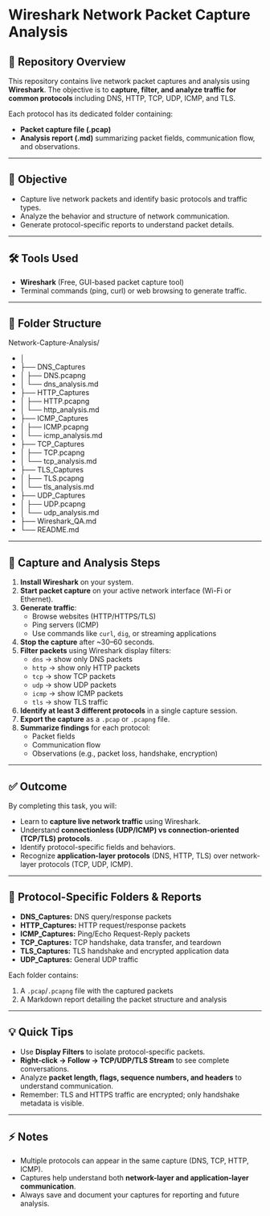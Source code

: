 # Wireshark Network Packet Capture Analysis

## 📌 Repository Overview
This repository contains live network packet captures and analysis using **Wireshark**. The objective is to **capture, filter, and analyze traffic for common protocols** including DNS, HTTP, TCP, UDP, ICMP, and TLS.

Each protocol has its dedicated folder containing:

- **Packet capture file (.pcap)**  
- **Analysis report (.md)** summarizing packet fields, communication flow, and observations.

---

## 🎯 Objective
- Capture live network packets and identify basic protocols and traffic types.
- Analyze the behavior and structure of network communication.
- Generate protocol-specific reports to understand packet details.

---

## 🛠 Tools Used
- **Wireshark** (Free, GUI-based packet capture tool)  
- Terminal commands (ping, curl) or web browsing to generate traffic.

---

## 📂 Folder Structure
Network-Capture-Analysis/
- │
- ├── DNS_Captures
- │ ├── DNS.pcapng
- │ └── dns_analysis.md
- ├── HTTP_Captures
- │ ├── HTTP.pcapng
- │ └── http_analysis.md
- ├── ICMP_Captures
- │ ├── ICMP.pcapng
- │ └── icmp_analysis.md
- ├── TCP_Captures
- │ ├── TCP.pcapng
- │ └── tcp_analysis.md
- ├── TLS_Captures
- │ ├── TLS.pcapng
- │ └── tls_analysis.md
- ├── UDP_Captures
- │ ├── UDP.pcapng
- │ └── udp_analysis.md
- ├── Wireshark_QA.md
- └── README.md


---

## 🧭 Capture and Analysis Steps

1. **Install Wireshark** on your system.  
2. **Start packet capture** on your active network interface (Wi-Fi or Ethernet).  
3. **Generate traffic**:
   - Browse websites (HTTP/HTTPS/TLS)  
   - Ping servers (ICMP)  
   - Use commands like `curl`, `dig`, or streaming applications  
4. **Stop the capture** after ~30–60 seconds.  
5. **Filter packets** using Wireshark display filters:
   - `dns` → show only DNS packets  
   - `http` → show only HTTP packets  
   - `tcp` → show TCP packets  
   - `udp` → show UDP packets  
   - `icmp` → show ICMP packets  
   - `tls` → show TLS traffic  
6. **Identify at least 3 different protocols** in a single capture session.  
7. **Export the capture** as a `.pcap` or `.pcapng` file.  
8. **Summarize findings** for each protocol:
   - Packet fields  
   - Communication flow  
   - Observations (e.g., packet loss, handshake, encryption)

---

## ✅ Outcome
By completing this task, you will:

- Learn to **capture live network traffic** using Wireshark.  
- Understand **connectionless (UDP/ICMP) vs connection-oriented (TCP/TLS) protocols**.  
- Identify protocol-specific fields and behaviors.  
- Recognize **application-layer protocols** (DNS, HTTP, TLS) over network-layer protocols (TCP, UDP, ICMP).  

---

## 📎 Protocol-Specific Folders & Reports
- **DNS_Captures:** DNS query/response packets  
- **HTTP_Captures:** HTTP request/response packets  
- **ICMP_Captures:** Ping/Echo Request-Reply packets  
- **TCP_Captures:** TCP handshake, data transfer, and teardown  
- **TLS_Captures:** TLS handshake and encrypted application data  
- **UDP_Captures:** General UDP traffic  

Each folder contains:  
1. A `.pcap`/`.pcapng` file with the captured packets  
2. A Markdown report detailing the packet structure and analysis  

---

## 💡 Quick Tips
- Use **Display Filters** to isolate protocol-specific packets.  
- **Right-click → Follow → TCP/UDP/TLS Stream** to see complete conversations.  
- Analyze **packet length, flags, sequence numbers, and headers** to understand communication.  
- Remember: TLS and HTTPS traffic are encrypted; only handshake metadata is visible.  

---

## ⚡ Notes
- Multiple protocols can appear in the same capture (DNS, TCP, HTTP, ICMP).  
- Captures help understand both **network-layer and application-layer communication**.  
- Always save and document your captures for reporting and future analysis.

